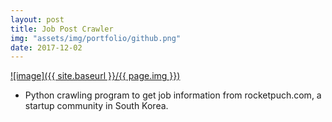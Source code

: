 ```yaml
---
layout: post
title: Job Post Crawler
img: "assets/img/portfolio/github.png"
date: 2017-12-02
---
```


[![image]({{ site.baseurl }}/{{ page.img }})](https://github.com/DaMacho/RocketPunch_crawling)

- Python crawling program to get job information from rocketpuch.com, a startup community in South Korea.    